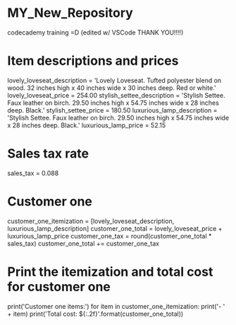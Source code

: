 # MY_New_Repository
codecademy training =D 
(edited w/ VSCode THANK YOU!!!!)
# Item descriptions and prices
lovely_loveseat_description = 'Lovely Loveseat. Tufted polyester blend on wood. 32 inches high x 40 inches wide x 30 inches deep. Red or white.'
lovely_loveseat_price = 254.00
stylish_settee_description = 'Stylish Settee. Faux leather on birch. 29.50 inches high x 54.75 inches wide x 28 inches deep. Black.'
stylish_settee_price = 180.50
luxurious_lamp_description = 'Stylish Settee. Faux leather on birch. 29.50 inches high x 54.75 inches wide x 28 inches deep. Black.'
luxurious_lamp_price = 52.15

# Sales tax rate
sales_tax = 0.088

# Customer one
customer_one_itemization = [lovely_loveseat_description, luxurious_lamp_description]
customer_one_total = lovely_loveseat_price + luxurious_lamp_price
customer_one_tax = round(customer_one_total * sales_tax)
customer_one_total += customer_one_tax

# Print the itemization and total cost for customer one
print('Customer one items:')
for item in customer_one_itemization:
    print('- ' + item)
print('Total cost: ${:.2f}'.format(customer_one_total))

